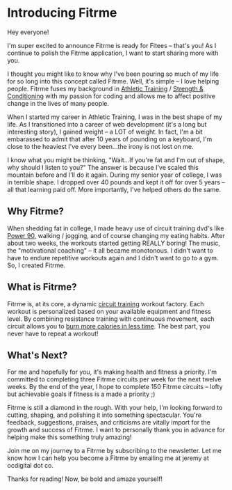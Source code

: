 # Introducing Fitrme

Hey everyone!

I'm super excited to announce Fitrme is ready for Fitees &ndash; that's you! As I continue to polish the Fitrme application, I want to start sharing more with you.

I thought you might like to know why I've been pouring so much of my life for so long into this concept called Fitrme. Well, it's simple &ndash; I love helping people. Fitrme fuses my background in [Athletic Training](http://www.nata.org) / [Strength & Conditioning](http://www.nsca.com) with my passion for coding and allows me to affect positive change in the lives of many people.

When I started my career in Athletic Training, I was in the best shape of my life. As I transitioned into a career of web development (it's a long but interesting story), I gained weight &ndash; a LOT of weight. In fact, I'm a bit embarassed to admit that after 10 years of pounding on a keyboard, I'm close to the heaviest I've every been...the irony is not lost on me.

I know what you might be thinking, "Wait...If you're fat and I'm out of shape, why should I listen to you?" The answer is because I've scaled this mountain before and I'll do it again. During my senior year of college, I was in terrible shape. I dropped over 40 pounds and kept it off for over 5 years &ndash; all that learning paid off. More importantly, I've helped others do the same.

## Why Fitrme?

When shedding fat in college, I made heavy use of circuit training dvd's like [Power 90](http://www.beachbody.com/product/fitness_programs/p90-workout.do), walking / jogging, and of course changing my eating habits. After about two weeks, the workouts started getting REALLY boring! The music, the "motivational coaching" &ndash; it all became monotonous. I didn't want to have to endure repetitive workouts again and I didn't want to go to a gym. So, I created Fitrme.

## What is Fitrme?

Fitrme is, at its core, a dynamic [circuit training](https://fitrme.com/blog/posts/circuit-training-basics) workout factory. Each workout is personalized based on your available equipment and fitness level. By combining resistance training with continuous movement, each circuit allows you to [burn more calories in less time](https://fitrme.com/blog/posts/the-benefits-of-circuit-training). The best part, you never have to repeat a workout!

## What's Next?

For me and hopefully for you, it's making health and fitness a priority. I'm committed to completing three Fitrme circuits per week for the next twelve weeks. By the end of the year, I hope to complete 150 Fitrme circuits &ndash; lofty but achievable goals if fitness is a made a priority ;)

Fitrme is still a diamond in the rough. With your help, I'm looking forward to cutting, shaping, and polishing it into something spectacular. You're feedback, suggestions, praises, and criticisms are vitally import for the growth and success of Fitrme. I want to personally thank you in advance for helping make this something truly amazing!

Join me on my journey to a Fitrme by subscribing to the newsletter. Let me know how I can help you become a Fitrme by emailing me at jeremy at ocdigital dot co.

Thanks for reading! Now, be bold and amaze yourself!

